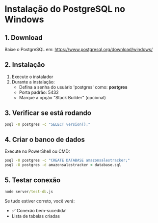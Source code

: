 # Instalação do PostgreSQL no Windows

## 1. Download
Baixe o PostgreSQL em: https://www.postgresql.org/download/windows/

## 2. Instalação
1. Execute o instalador
2. Durante a instalação:
   - Defina a senha do usuário 'postgres' como: **postgres**
   - Porta padrão: 5432
   - Marque a opção "Stack Builder" (opcional)

## 3. Verificar se está rodando
```cmd
psql -U postgres -c "SELECT version();"
```

## 4. Criar o banco de dados
Execute no PowerShell ou CMD:
```cmd
psql -U postgres -c "CREATE DATABASE amazonsalestracker;"
psql -U postgres -d amazonsalestracker < database.sql
```

## 5. Testar conexão
```cmd
node server/test-db.js
```

Se tudo estiver correto, você verá:
- ✅ Conexão bem-sucedida!
- Lista de tabelas criadas